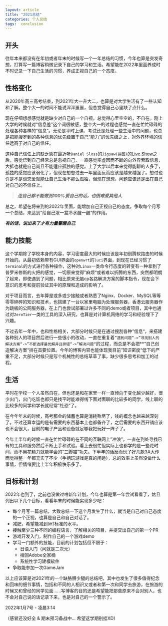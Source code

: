 ```yaml
---
layout: article
title: "2021总结"
categories: 个人总结 
tags:  conclusion
---
```


## 开头

往年本来都没有在年初或者年末的时候写一个一年总结的习惯，今年也算是突发奇想，打算写一篇博客稍微记录下自己的学习和生活。希望能在2022年里面养成时不时记录一下自己生活的习惯，养成正视自己的一个态度。

## 性格变化

从2020年高三高考结束，到2021年大一升大二，也算是对大学生活有了一些认知和了解。整个大一的时间不能说浑浑噩噩，但总觉得自己心里缺了点什么。

现在仔细想想感觉就是缺少对自己的一个自视，总觉得心里空空的，不自在。刚上大学的时候就对“信息差”这个词很敏感，整个大一的过程也感觉一直在忙忙碌碌的处理各种各样的“信息”。无论是平时上课、考试还是处理一些生活中的问题，也总是把能搜罗到的各种信息的优先级置于自己“能力”的优先级之上，对外界环境的信任远高于对自己的信任。

这种自己信任上的缺乏感在最近听`Daniel Sloss`的`Jigsaw(拼图)`的[Live Show](https://www.bilibili.com/video/BV1Qi4y1s72w?p=1)之后，感觉悟到自己经常总是忽视自己，一直感觉空虚因而不断的向外界索取信息，大抵也就是自己尚且不能适应孤独的感觉。上了大学以后本来觉得能聊的人多了，孤独的感觉应该弱化了，但现在想想过去一年里面反而应该是越来越强了。想过也许是不是谈恋爱就能让自己生活不那么孤独，但现在想想，问题应该还是出在自己对自己的不信任上。

> ***连自己都不能做到100%爱自己的话，也很难爱其他人***

总之，希望在将来到的2022年里面，能增加自己正视自己的态度。争取每个月写一个总结，来达到”给自己泼一盆冷水醒一醒“的作用。

***有的话，说出来了才有力量警醒自己***

## 能力技能

这个学期除了学校本身的内容，学习密度最大的时候应该是年初倒腾软路由的时候开始的。从最初依赖带有GUI界面的`openwrt`的`luci`界面，到现在已经习惯了`terminal`的方式进行各种操作，这种对`Linux`一类命令行态度的转变有一种拿到了普罗米修斯的火把的感觉，一切原来觉得”麻烦“或者难以折腾的东西，突然都明朗了起来，即使遇到了问题，相比原来无脑cp各路解决方案的脚本指令，现在会下意识的思考和提前验证其中的原理和造成的影响了。

对于项目而言，去年算是或多或少接触或者熟悉了Nginx、Docker、MySQL等等零零碎碎的知识和技术，也搭建了一台以家里电脑为处理服务器，香港云服务器作为跳板的公网服务器，在上门也尝试部署过许多不同的demo或者项目，其中也通过对`ZeroTier`一类的工具的深入研究，也算是对计算机网络的学习和经验埋下了兴趣。

不过去年一年中，也和性格相关，大部分时候只是在通过搜刮各种”信息“，来搭建各种别人的项目然后进行一些很小的改动，一直在重复着`”遇到问题“->”寻找别人的解决方案“->”不断选择最优解并且排错“->”解决问题“`的过程，而总是不会把**”自己创造解决方案“排在首要位置。今年的博客内容也能体现我目前”知识密度“低下的严重不足，大部分时候只是写个机械性的总结草草了事，缺少很多思考和加工的过程。

## 生活

平时在学校一个人虽然自在，但也还是和在家里一样一直倾向于变化越少越好，很少出门，出门吃饭也都只是找平时能难得线下面对面聊的比较多的同学，线上聊的比较多的同学和学长就经常”社恐“了。

在今年年末的时候，高考那会的储蓄也算是消耗殆尽了，钱的概念也越来越深刻了。不过还算幸运的是有需要的东西基本上也都备齐了，之后需要的东西开销应该也不会很大，目前的电子产品和设备就足够我把玩好一阵子了。

今年上半年的时候一直在忙忙碌碌的在不同的互联网上”冲浪”，一直在到处寻找已有的工具和服务然后不断上手和试验。看上去很忙但实际上也都学的是一些花时间，而不用花精力就能学会的“三脚猫”功夫。下半年的话反而玩了好几款3A大作而觉得整一年都充实了不少（手柄玩游戏是真的闲适），总的效率上虽然没做什么事情，但情绪要比上半年积极快乐多了。

## 目标和计划

2022年也到了，之前也没做过啥新年计划，今年也算是第一年尝试看看了，姑且列出以下几个目标，看看年末的时候能实现多少吧：

* 每个月写一篇总结，大致总结一下这个月发生了什么，就当是自己对自己态度的一个正视，也算是自己和自己对话了。
* 减肥，希望能减到`BMI`标准的水平。
* 接触至少三种不同的编程语言，了解相关的项目，并提交出自己的第一个PR
* 游戏开发入门，制作自己的一个游戏demo
* 学习一门额外的技能，目前的计划包括但不限于：
  * 日语入门（问就是二次元）
  * 拾回Adobe全家桶
  * 系统性学习建模软件
* 争取能参加一次GameJam

以上应该算是对2021年的一个缺胳膊少腿的总结吧，其中也发生了很多值得纪念和回味的细节事情，包括和不同的人相识又或者和第一次和同学去旅游，在旅游的时候又和曾经的同学见面......写博客的目的还是希望能把那些原来不会对别人，也不会对自己说的话记录下来，也是对自己的一个警示了。

2022年1月7号 - 凌晨3:14

（感冒还没好全 & 期末预习备战中... 希望这学期别挂XD)
